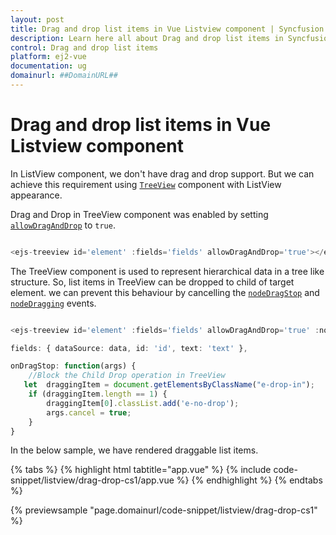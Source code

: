 ```yaml
---
layout: post
title: Drag and drop list items in Vue Listview component | Syncfusion
description: Learn here all about Drag and drop list items in Syncfusion Vue Listview component of Syncfusion Essential JS 2 and more.
control: Drag and drop list items 
platform: ej2-vue
documentation: ug
domainurl: ##DomainURL##
---
```


# Drag and drop list items in Vue Listview component

In ListView component, we don't have drag and drop support. But we can achieve this requirement using [`TreeView`](https://ej2.syncfusion.com/vue/documentation/treeview/getting-started/) component with ListView appearance.

Drag and Drop in TreeView component was enabled by setting [`allowDragAndDrop`](https://ej2.syncfusion.com/vue/documentation/api/treeview#allowdraganddrop) to `true`.

```ts

<ejs-treeview id='element' :fields='fields' allowDragAndDrop='true'></ejs-treeview>

```

The TreeView component is used to represent hierarchical data in a tree like structure. So, list items in TreeView can be dropped to child of target element. we can prevent this behaviour by cancelling the [`nodeDragStop`](https://ej2.syncfusion.com/vue/documentation/api/treeview#nodedragstop) and [`nodeDragging`](https://ej2.syncfusion.com/vue/documentation/api/treeview#nodedragging) events.

```ts

<ejs-treeview id='element' :fields='fields' allowDragAndDrop='true' :nodeDragging='onDragStop' :nodeDragStop='onDragStop'></ejs-treeview>

fields: { dataSource: data, id: 'id', text: 'text' },

onDragStop: function(args) {
    //Block the Child Drop operation in TreeView
   let  draggingItem = document.getElementsByClassName("e-drop-in");
    if (draggingItem.length == 1) {
        draggingItem[0].classList.add('e-no-drop');
        args.cancel = true;
    }
}

```

In the below sample, we have rendered draggable list items.

{% tabs %}
{% highlight html tabtitle="app.vue" %}
{% include code-snippet/listview/drag-drop-cs1/app.vue %}
{% endhighlight %}
{% endtabs %}
        
{% previewsample "page.domainurl/code-snippet/listview/drag-drop-cs1" %}
